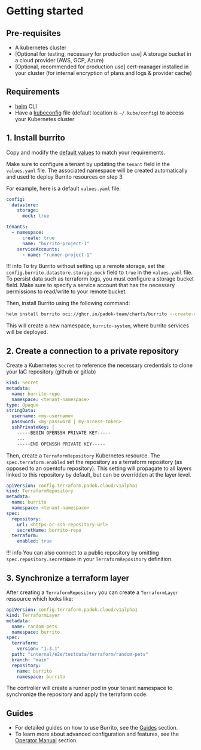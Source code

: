 # Getting started

## Pre-requisites

- A kubernetes cluster
- [Optional for testing, necessary for production use] A storage bucket in a cloud provider (AWS, GCP, Azure)
- [Optional, recommended for production use] cert-manager installed in your cluster (for internal encryption of plans and logs & provider cache)

## Requirements

- [helm](https://helm.sh/docs/intro/install/) CLI
- Have a [kubeconfig](https://kubernetes.io/docs/tasks/access-application-cluster/configure-access-multiple-clusters/) file (default location is `~/.kube/config`) to access your Kubernetes cluster

## 1. Install burrito

Copy and modify the [default values](https://github.com/padok-team/burrito/blob/main/deploy/charts/burrito/values.yaml) to match your requirements.

Make sure to configure a tenant by updating the `tenant` field in the `values.yaml` file. The associated namespace will be created automatically and used to deploy Burrito resources on step 3.

For example, here is a default `values.yaml` file:
```yaml
config:
  datastore:
    storage:
      mock: true

tenants:
  - namespace:
      create: true
      name: "burrito-project-1"
    serviceAccounts:
      - name: "runner-project-1"
```

!!! info
    To try Burrito without setting up a remote storage, set the `config.burrito.datastore.storage.mock` field to `true` in the `values.yaml` file. To persist data such as terraform logs, you must configure a storage bucket field. Make sure to specify a service account that has the necessary permissions to read/write to your remote bucket.

Then, install Burrito using the following command:

```bash
helm install burrito oci://ghcr.io/padok-team/charts/burrito --create-namespace -n burrito-system -f ./values.yaml
```

This will create a new namespace, `burrito-system`, where burrito services will be deployed.

## 2. Create a connection to a private repository

Create a Kubernetes `Secret` to reference the necessary credentials to clone your IaC repository (github or gitlab)

```yaml
kind: Secret
metadata:
  name: burrito-repo
  namespace: <tenant-namespace>
type: Opaque
stringData:
  username: <my-username>
  password: <my-password | my-access-token>
  sshPrivateKey: |
    -----BEGIN OPENSSH PRIVATE KEY-----
    ...
    -----END OPENSSH PRIVATE KEY-----
```

Then, create a `TerraformRepository` Kubernetes resource. The `spec.terraform.enabled` set the repository as a terraform repository (as opposed to an opentofu repository). This setting will propagate to all layers linked to this repository by default, but can be overridden at the layer level.

```yaml
apiVersion: config.terraform.padok.cloud/v1alpha1
kind: TerraformRepository
metadata:
  name: burrito
  namespace: <tenant-namespace>
spec:
  repository:
    url: <https-or-ssh-repository-url>
    secretName: burrito-repo
  terraform:
    enabled: true
```

!!! info
    You can also connect to a public repository by omitting `spec.repository.secretName` in your `TerraformRepository` definition.

## 3. Synchronize a terraform layer

After creating a `TerraformRepository` you can create a `TerraformLayer` ressource which looks like:

```yaml
apiVersion: config.terraform.padok.cloud/v1alpha1
kind: TerraformLayer
metadata:
  name: random-pets
  namespace: burrito
spec:
  terraform:
    version: "1.3.1"
  path: "internal/e2e/testdata/terraform/random-pets"
  branch: "main"
  repository:
    name: burrito
    namespace: burrito
```

The controller will create a runner pod in your tenant namespace to synchronize the repository and apply the terraform code.

## Guides

- For detailed guides on how to use Burrito, see the [Guides](./guides/index.md) section.
- To learn more about advanced configuration and features, see the [Operator Manual](./operator-manual/index.md) section.
